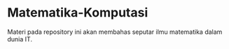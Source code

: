 # Matematika-Komputasi
Materi pada repository ini akan membahas seputar ilmu matematika dalam dunia IT. 
